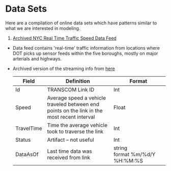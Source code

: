 # Data Sets

Here are a compilation of online data sets which have patterns similar to what
we are interested in modeling.

1. [Archived NYC Real Time Traffic Speed Data Feed](http://data.beta.nyc/dataset/nyc-real-time-traffic-speed-data-feed-archived)
 - Data feed contains 'real-time' traffic information from locations where DOT picks up sensor feeds within the five boroughs, mostly on major arterials and highways.
 - Archived version of the streaming info from [here](https://data.cityofnewyork.us/Transportation/Real-Time-Traffic-Speed-Data/xsat-x5sa)


   | Field | Definition| Format |
   |-------|-----------|-----|
   | Id | TRANSCOM Link ID|Int|
   | Speed | Average speed a vehicle traveled between end points on the link in the most recent interval| Float|
   | TravelTime | Time the average vehicle took to traverse the link| Int|
   |Status | Artifact – not useful| Int|
   | DataAsOf | Last time data was received from link| string format %m/%d/Y %H:%M:%S| 
